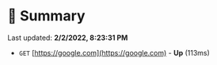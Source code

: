 # 📖 Summary
Last updated: **2/2/2022, 8:23:31 PM**

- `GET` [https://google.com](https://google.com) - **Up** (113ms)
